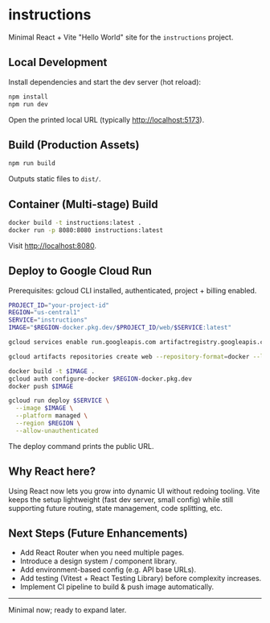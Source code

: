 # instructions

Minimal React + Vite "Hello World" site for the `instructions` project.

## Local Development

Install dependencies and start the dev server (hot reload):

```bash
npm install
npm run dev
```

Open the printed local URL (typically <http://localhost:5173>).

## Build (Production Assets)

```bash
npm run build
```

Outputs static files to `dist/`.

## Container (Multi-stage) Build

```bash
docker build -t instructions:latest .
docker run -p 8080:8080 instructions:latest
```

Visit <http://localhost:8080>.

## Deploy to Google Cloud Run

Prerequisites: gcloud CLI installed, authenticated, project + billing enabled.

```bash
PROJECT_ID="your-project-id"
REGION="us-central1"
SERVICE="instructions"
IMAGE="$REGION-docker.pkg.dev/$PROJECT_ID/web/$SERVICE:latest"

gcloud services enable run.googleapis.com artifactregistry.googleapis.com

gcloud artifacts repositories create web --repository-format=docker --location=$REGION || true

docker build -t $IMAGE .
gcloud auth configure-docker $REGION-docker.pkg.dev
docker push $IMAGE

gcloud run deploy $SERVICE \
  --image $IMAGE \
  --platform managed \
  --region $REGION \
  --allow-unauthenticated
```

The deploy command prints the public URL.

## Why React here?

Using React now lets you grow into dynamic UI without redoing tooling. Vite keeps the setup lightweight (fast dev server, small config) while still supporting future routing, state management, code splitting, etc.

## Next Steps (Future Enhancements)

- Add React Router when you need multiple pages.
- Introduce a design system / component library.
- Add environment-based config (e.g. API base URLs).
- Add testing (Vitest + React Testing Library) before complexity increases.
- Implement CI pipeline to build & push image automatically.

---

Minimal now; ready to expand later.
